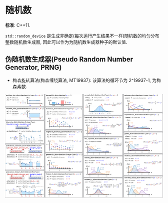 # 随机数

**标准**: C++11.  

`std::random_device` 是生成非确定(每次运行产生结果不一样)随机数的均匀分布整数随机数生成器, 因此可以作为为随机数生成器种子的默认值.

## 伪随机数生成器(Pseudo Random Number Generator, PRNG)

- 梅森旋转算法(梅森缠绕算法, MT19937): 该算法的循环节为 2^19937-1, 为梅森素数.

![随机分布](assets/random_distributions_crop.webp "https://hackingcpp.com/cpp/std/random_distributions.webp")
